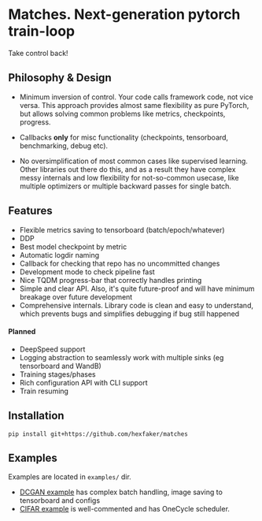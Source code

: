 # Matches. Next-generation pytorch train-loop
Take control back!

## Philosophy & Design

* Minimum inversion of control. Your code calls framework code, not vice versa.
  This approach provides almost same flexibility as pure PyTorch, but allows solving
  common problems like metrics, checkpoints, progress.

* Callbacks **only** for misc functionality (checkpoints, tensorboard, 
  benchmarking, debug etc).
  
* No oversimplification of most common cases like supervised learning.
  Other libraries out there do this, and as a result they have complex messy 
  internals and low flexibility for not-so-common usecase, like multiple optimizers 
  or multiple backward passes for single batch.

## Features
* Flexible metrics saving to tensorboard (batch/epoch/whatever)
* DDP
* Best model checkpoint by metric
* Automatic logdir naming
* Callback for checking that repo has no uncommitted changes
* Development mode to check pipeline fast
* Nice TQDM progress-bar that correctly handles printing  
* Simple and clear API. Also, it's quite future-proof and will have minimum 
  breakage over future development
* Comprehensive internals. Library code is clean and easy to understand, which
  prevents bugs and simplifies debugging if bug still happened
  
#### Planned
* DeepSpeed support
* Logging abstraction to seamlessly work with multiple sinks (eg tensorboard and WandB)
* Training stages/phases
* Rich configuration API with CLI support
* Train resuming

## Installation
```shell
pip install git+https://github.com/hexfaker/matches
```

## Examples
Examples are located in `examples/` dir. 
* [DCGAN example](https://github.com/hexfaker/matches/tree/master/examples/dcgan)
  has complex batch handling, image saving to tensorboard and configs
* [CIFAR example](https://github.com/hexfaker/matches/blob/master/examples/ddp_cifar/ddp_cifar.py) is 
well-commented and has OneCycle scheduler.
